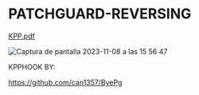 # PATCHGUARD-REVERSING

[KPP.pdf](https://github.com/kdRajKit/PATCHGUARD-REVERSING/files/13298073/KPP.pdf)


![Captura de pantalla 2023-11-08 a las 15 56 47](https://github.com/kdRajKit/PATCHGUARD-REVERSING/assets/108155637/4ca0eede-159b-48bd-b32d-06989f2bf60b)


KPPHOOK BY:

https://github.com/can1357/ByePg
